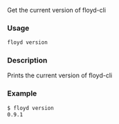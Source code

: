 Get the current version of floyd-cli

### Usage
```bash
floyd version
```

### Description
Prints the current version of floyd-cli

### Example
```bash
$ floyd version
0.9.1
```
